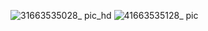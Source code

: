 
![31663535028_ pic_hd](https://user-images.githubusercontent.com/93239143/190928724-30b07a59-76c4-4fd7-9db3-966480d1c5a1.jpg)
![41663535128_ pic](https://user-images.githubusercontent.com/93239143/190928729-4a1b6c3a-a770-4b4a-97b3-e7bc3b944dfc.jpg)
